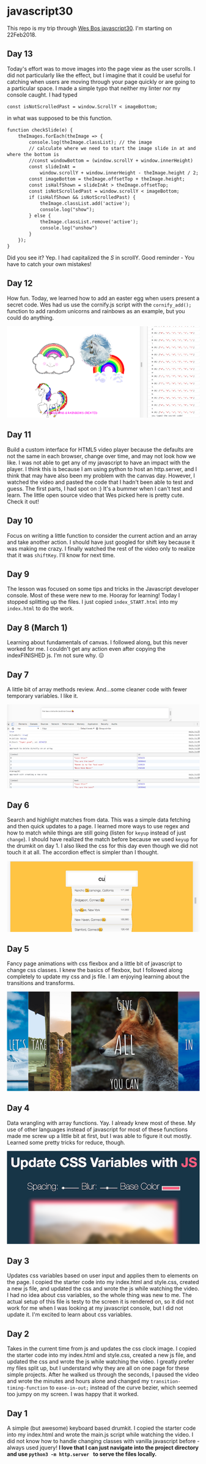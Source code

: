 # javascript30
This repo is my trip through [Wes Bos javascript30](https://javascript30.com/). I'm starting on 22Feb2018.

## Day 13
Today's effort was to move images into the page view as the user scrolls. I did not particularly like the effect, but I imagine that it could be useful for catching when users are moving through your page quickly or are going to a particular space. I made a simple typo that neither my linter nor my console caught. I had typed 

```
const isNotScrolledPast = window.ScrollY < imageBottom;
```

in what was supposed to be this function.

```
function checkSlide(e) {
    theImages.forEach(theImage => {
        console.log(theImage.classList); // the image
        // calculate where we need to start the image slide in at and where the bottom is
        //const windowBottom = (window.scrollY + window.innerHeight)
        const slideInAt =
            window.scrollY + window.innerHeight - theImage.height / 2;
        const imageBottom = theImage.offsetTop + theImage.height;
        const isHalfShown = slideInAt > theImage.offsetTop;
        const isNotScrolledPast = window.scrollY < imageBottom;
        if (isHalfShown && isNotScrolledPast) {
            theImage.classList.add('active');
            console.log("show");
        } else {
            theImage.classList.remove('active');
            console.log("unshow")
        }
    });
}
```

Did you see it? Yep. I had capitalized the *S* in scrollY. Good reminder - You have to catch your own mistakes!

## Day 12
How fun. Today, we learned how to add an easter egg when users present a secret code. Wes had us use the cornify.js script with the `cornify_add();` function to add random unicorns and rainbows as an example, but you could do anything.

<p align="center">
 <img src="/img/day12.png" alt="day12 end image")/>
</p>

## Day 11
Build a custom interface for HTML5 video player because the defaults are not the same in each browser, change over time, and may not look how we like. I was not able to get any of my javascript to have an impact with the player. I think this is because I am using python to host an http.server, and I think that may have also been my problem with the canvas day. However, I watched the video and pasted the code that I hadn't been able to test and guess. The first parts, I had spot on :) It's a bummer when I can't test and learn. The little open source video that Wes picked here is pretty cute. Check it out!

## Day 10
Focus on writing a little function to consider the current action and an array and take another action. I should have just googled for shift key because it was making me crazy. I finally watched the rest of the video only to realize that it was `shiftKey`. I'll know for next time.

## Day 9
The lesson was focused on some tips and tricks in the Javascript developer console. Most of these were new to me. Hooray for learning! Today I stopped splitting up the files. I just copied `index_START.html` into my `index.html` to do the work.

## Day 8 (March 1)
Learning about fundamentals of canvas. I followed along, but this never worked for me. I couldn't get any action even after copying the indexFINISHED js. I'm not sure why. :confounded:

## Day 7
A little bit of array methods review. And...some cleaner code with fewer temporary variables. I like it.
<p align="center">
 <img src="/img/day7.png" alt="day7 end image")/>
</p>

## Day 6
Search and highlight matches from data. This was a simple data fetching and then quick updates to a page. I learned more ways to use regex and how to match while things are still going (listen for `keyup` instead of just `change`). I should have realized the match before because we used `keyup` for the drumkit on day 1. I also liked the css for this day even though we did not touch it at all. The accordion effect is simpler than I thought.

<p align="center">
 <img src="/img/day6.png" alt="day6 end image")/>
</p>

## Day 5
Fancy page animations with css flexbox and a little bit of javascript to change css classes. I knew the basics of flexbox, but I followed along completely to update my css and js file. I am enjoying learning about the transitions and transforms.

<p align="center">
 <img src="/img/day5.png" alt="day5 end image")/>
</p>

## Day 4
Data wrangling with array functions. Yay. I already knew most of these. My use of other languages instead of javascript for most of these functions made me screw up a little bit at first, but I was able to figure it out mostly. Learned some pretty tricks for reduce, though.

<p align="center">
 <img src="/img/day4.png" alt="day4 end image")/>
</p>

## Day 3
Updates css variables based on user input and applies them to elements on the page. I copied the starter code into my index.html and style.css, created a new js file, and updated the css and wrote the js while watching the video. I had no idea about css variables, so the whole thing was new to me. The actual setup of this file is testy to the screen it is rendered on, so it did not work for me when I was looking at my javascript console, but I did not update it. I'm excited to learn about css variables.

## Day 2
Takes in the current time from js and updates the css clock image. I copied the starter code into my index.html and style.css, created a new js file, and updated the css and wrote the js while watching the video. I greatly prefer my files split up, but I understand why they are all on one page for these simple projects.  After he walked us through the seconds, I paused the video and wrote the minutes and hours alone and changed my `transition-timing-function` to `ease-in-out;` instead of the curve bezier, which seemed too jumpy on my screen. I was happy that it worked.

## Day 1
A simple (but awesome) keyboard based drumkit. I copied the starter code into my index.html and wrote the main.js script while watching the video. I did not know how to handle changing classes with vanilla javascript before - always used jquery! **I love that I can just navigate into the project directory and use `python3 -m http.server ` to serve the files locally.**
